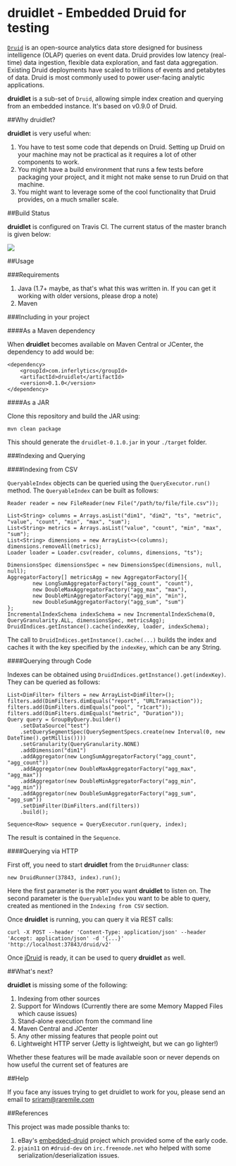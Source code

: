 # druidlet - Embedded Druid for testing

[`Druid`](http://druid.io/druid.html "Druid") is an open-source analytics data store designed for business intelligence (OLAP) queries on event data. Druid provides low latency (real-time) data ingestion, flexible data exploration, and fast data aggregation. Existing Druid deployments have scaled to trillions of events and petabytes of data. Druid is most commonly used to power user-facing analytic applications.

**druidlet** is a sub-set of `Druid`, allowing simple index creation and querying from an embedded instance. It's based on v0.9.0 of Druid.

##Why druidlet?

**druidlet** is very useful when:

1. You have to test some code that depends on Druid. Setting up Druid on your machine may not be practical as it requires a lot of other components to work.
2. You might have a build environment that runs a few tests before packaging your project, and it might not make sense to run Druid on that machine.
3. You might want to leverage some of the cool functionality that Druid provides, on a much smaller scale. 

##Build Status

**druidlet** is configured on Travis CI. The current status of the master branch is given below:

![](https://travis-ci.org/InferlyticsOSS/druidlet.svg?branch=master)

##Usage

###Requirements

1. Java (1.7+ maybe, as that's what this was written in. If you can get it working with older versions, please drop a note)
2. Maven

###Including in your project

####As a Maven dependency

When **druidlet** becomes available on Maven Central or JCenter, the dependency to add would be:

    <dependency>
        <groupId>com.inferlytics</groupId>
        <artifactId>druidlet</artifactId>
        <version>0.1.0</version>
    </dependency>

####As a JAR

Clone this repository and build the JAR using:

	mvn clean package

This should generate the `druidlet-0.1.0.jar` in your `./target` folder.

###Indexing and Querying

####Indexing from CSV

`QueryableIndex` objects can be queried using the `QueryExecutor.run()` method. The `QueryableIndex` can be built as follows:

    Reader reader = new FileReader(new File("/path/to/file/file.csv"));

    List<String> columns = Arrays.asList("dim1", "dim2", "ts", "metric", "value", "count", "min", "max", "sum");
    List<String> metrics = Arrays.asList("value", "count", "min", "max", "sum");
    List<String> dimensions = new ArrayList<>(columns);
    dimensions.removeAll(metrics);
    Loader loader = Loader.csv(reader, columns, dimensions, "ts");

    DimensionsSpec dimensionsSpec = new DimensionsSpec(dimensions, null, null);
    AggregatorFactory[] metricsAgg = new AggregatorFactory[]{
            new LongSumAggregatorFactory("agg_count", "count"),
            new DoubleMaxAggregatorFactory("agg_max", "max"),
            new DoubleMinAggregatorFactory("agg_min", "min"),
            new DoubleSumAggregatorFactory("agg_sum", "sum")
    };
    IncrementalIndexSchema indexSchema = new IncrementalIndexSchema(0, QueryGranularity.ALL, dimensionsSpec, metricsAgg);
    DruidIndices.getInstance().cache(indexKey, loader, indexSchema);

The call to `DruidIndices.getInstance().cache(...)` builds the index and caches it with the key specified by the `indexKey`, which can be any String.

####Querying through Code

Indexes can be obtained using `DruidIndices.getInstance().get(indexKey)`. They can be queried as follows:
    
    List<DimFilter> filters = new ArrayList<DimFilter>();
    filters.add(DimFilters.dimEquals("report", "URLTransaction"));
    filters.add(DimFilters.dimEquals("pool", "r1cart"));
    filters.add(DimFilters.dimEquals("metric", "Duration"));
    Query query = GroupByQuery.builder()
        .setDataSource("test")
        .setQuerySegmentSpec(QuerySegmentSpecs.create(new Interval(0, new DateTime().getMillis())))
        .setGranularity(QueryGranularity.NONE)
        .addDimension("dim1")
        .addAggregator(new LongSumAggregatorFactory("agg_count", "agg_count"))
        .addAggregator(new DoubleMaxAggregatorFactory("agg_max", "agg_max"))
        .addAggregator(new DoubleMinAggregatorFactory("agg_min", "agg_min"))
        .addAggregator(new DoubleSumAggregatorFactory("agg_sum", "agg_sum"))
        .setDimFilter(DimFilters.and(filters))
        .build();

    Sequence<Row> sequence = QueryExecutor.run(query, index);

The result is contained in the `Sequence`.

####Querying via HTTP

First off, you need to start **druidlet** from the `DruidRunner` class:

    new DruidRunner(37843, index).run();

Here the first parameter is the `PORT` you want **druidlet** to listen on. The second parameter is the `QueryableIndex` you want to be able to query, created as mentioned in the `Indexing from CSV` section.

Once **druidlet** is running, you can query it via REST calls:

	curl -X POST --header 'Content-Type: application/json' --header 'Accept: application/json' -d '{...}' 'http://localhost:37843/druid/v2'

Once [jDruid](https://github.com/InferlyticsOSS/jDruid) is ready, it can be used to query **druidlet** as well.

##What's next?

**druidlet** is missing some of the following:

1. Indexing from other sources
2. Support for Windows (Currently there are some Memory Mapped Files which cause issues)
3. Stand-alone execution from the command line
4. Maven Central and JCenter
5. Any other missing features that people point out
6. Lightweight HTTP server (Jetty is lightweight, but we can go lighter!)


Whether these features will be made available soon or never depends on how useful the current set of features are 

##Help

If you face any issues trying to get druidlet to work for you, please send an email to sriram@raremile.com

##References

This project was made possible thanks to:

1. eBay's [embedded-druid](https://github.com/eBay/embedded-druid) project which provided some of the early code.
2. `pjain11` on `#druid-dev` on `irc.freenode.net` who helped with some serialization/deserialization issues.
